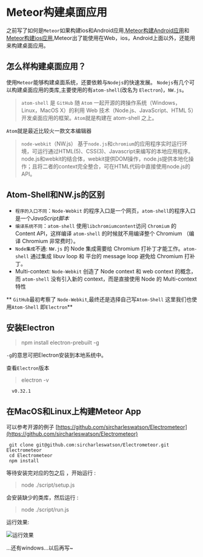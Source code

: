 #  Meteor构建桌面应用
之前写了如何是`Meteor`如果构建ios和Android应用,[Meteor构建Android应用](http://www.jianshu.com/p/aa5d99401764)和[Meteor构建ios应用](http://www.jianshu.com/p/09e908444689),Meteor出了能使用在Web，ios，Android上面以外，还能用来构建桌面应用。
## 怎么样构建桌面应用？
使用`Meteor`能够构建桌面系统，还要依赖与`Nodejs`的快速发展。
`Nodejs`有几个可以构建桌面应用的类库,主要使用的有`atom-shell`(改名为 `Electron`)，`NW.js`。
>`atom-shell` 是 `GitHub` 随 `Atom` 一起开源的跨操作系统（Windows，Linux，MacOS X）的利用 Web 技术（Node.js、JavaScript、HTML 5）开发桌面应用的框架。`Atom`就是构建在 atom-shell 之上。

`Atom`就是最近比较火一款文本编辑器

>`node-webkit`（NW.js）  基于`node.js`和`chromium`的应用程序实时运行环境，可运行通过HTML(5)、CSS(3)、Javascript来编写的本地应用程序。node.js和webkit的结合体，webkit提供DOM操作，node.js提供本地化操作；且将二者的context完全整合，可在HTML代码中直接使用node.js的API。

## Atom-Shell和NW.js的区别

* `程序的入口不同`：`Node-Webkit` 的程序入口是一个网页，`atom-shell`的程序入口是一个*JavaScript脚本*
* `编译系统不同`：`atom-shell` 使用`libchromiumcontent`访问 `Chromium` 的 Content API，这样编译 `atom-shell` 的时候就不用编译整个 Chromium （编译 Chromium 非常费时）。
* `Node集成`不通:
`NW.js` 的 Node 集成需要给 Chromium 打补丁才能工作。`atom-shell` 通过集成 libuv loop 和 平台的 message loop 避免给 Chromium 打补丁。
*  Multi-context:
`Node-Webkit` 创造了 Node context 和 web context 的概念，而 `atom-shell` 没有引入新的 context，而是直接使用 Node 的 Multi-context 特性
 
** `GitHub`最初考察了 `Node-Webkit`,最终还是选择自己写`Atom-Shell`
 这里我们也使用`Atom-Shell` 即`Electron`**
 

## 安装Electron
 >npm install electron-prebuilt -g

 `-g`的意思可把Electron安装到本地系统中。
 
查看`Electron`版本
 > electron -v
  
```
  v0.32.1
 ```
## 在MacOS和Linux上构建Meteor App
  可以参考开源的例子 [https://github.com/sircharleswatson/Electrometeor](https://github.com/sircharleswatson/Electrometeor)
```
 git clone git@github.com:sircharleswatson/Electrometeor.git Electrometeor
 cd Electrometeor
 npm install
```
 等待安装完对应的包之后 ，开始运行 :
>node ./script/setup.js

 会安装缺少的类库，然后运行 :
>node ./script/run.js
 
 运行效果:

![运行效果](http://upload-images.jianshu.io/upload_images/22188-46cce6357dca923a.png?imageMogr2/auto-orient/strip%7CimageView2/2/w/1240)

 
 
 ...还有windows...以后再写~

